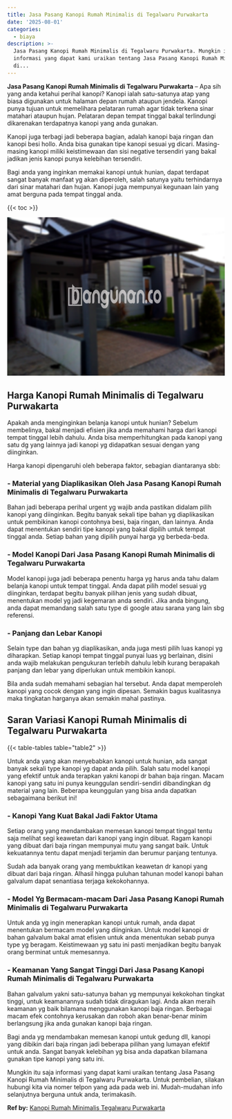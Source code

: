```yaml
---
title: Jasa Pasang Kanopi Rumah Minimalis di Tegalwaru Purwakarta
date: '2025-08-01'
categories:
  - biaya
description: >-
  Jasa Pasang Kanopi Rumah Minimalis di Tegalwaru Purwakarta. Mungkin itu saja
  informasi yang dapat kami uraikan tentang Jasa Pasang Kanopi Rumah Minimalis
  di...
---
```


**Jasa Pasang Kanopi Rumah Minimalis di Tegalwaru Purwakarta** – Apa sih yang anda ketahui perihal kanopi? Kanopi ialah satu-satunya atap yang biasa digunakan untuk halaman depan rumah ataupun jendela. Kanopi punya tujuan untuk memelihara pelataran rumah agar tidak terkena sinar matahari ataupun hujan. Pelataran depan tempat tinggal bakal terlindungi dikarenakan terdapatnya kanopi yang anda gunakan.

Kanopi juga terbagi jadi beberapa bagian, adalah kanopi baja ringan dan kanopi besi hollo. Anda bisa gunakan tipe kanopi sesuai yg dicari. Masing-masing kanopi miliki keistimewaan dan sisi negative tersendiri yang bakal jadikan jenis kanopi punya kelebihan tersendiri.

Bagi anda yang inginkan memakai kanopi untuk hunian, dapat terdapat sangat banyak manfaat yg akan diperoleh, salah satunya yaitu terhindarnya dari sinar matahari dan hujan. Kanopi juga mempunyai kegunaan lain yang amat berguna pada tempat tinggal anda.

{{< toc >}}

![Jasa Pasang Kanopi Rumah Minimalis di Tegalwaru Purwakarta](/images/harga-kanopi-minimalis-48.png)

## Harga Kanopi Rumah Minimalis di Tegalwaru Purwakarta

Apakah anda menginginkan belanja kanopi untuk hunian? Sebelum membelinya, bakal menjadi efisien jika anda memahami harga dari kanopi tempat tinggal lebih dahulu. Anda bisa memperhitungkan pada kanopi yang satu dg yang lainnya jadi kanopi yg didapatkan sesuai dengan yang diinginkan.

Harga kanopi dipengaruhi oleh beberapa faktor, sebagian diantaranya sbb:

### \- Material yang Diaplikasikan Oleh Jasa Pasang Kanopi Rumah Minimalis di Tegalwaru Purwakarta

Bahan jadi beberapa perihal urgent yg wajib anda pastikan didalam pilih kanopi yang diinginkan. Begitu banyak sekali tipe bahan yg diaplikasikan untuk pembikinan kanopi contohnya besi, baja ringan, dan lainnya. Anda dapat menentukan sendiri tipe kanopi yang bakal dipilih untuk tempat tinggal anda. Setiap bahan yang dipilih punyai harga yg berbeda-beda.

### \- Model Kanopi Dari Jasa Pasang Kanopi Rumah Minimalis di Tegalwaru Purwakarta

Model kanopi juga jadi beberapa penentu harga yg harus anda tahu dalam belanja kanopi untuk tempat tinggal. Anda dapat pilih model sesuai yg diinginkan, terdapat begitu banyak pilihan jenis yang sudah dibuat, menentukan model yg jadi kegemaran anda sendiri. Jika anda bingung, anda dapat memandang salah satu type di google atau sarana yang lain sbg referensi.

### \- Panjang dan Lebar Kanopi

Selain type dan bahan yg diaplikasikan, anda juga mesti pilih luas kanopi yg diharapkan. Setiap kanopi tempat tinggal punyai luas yg berlainan, disini anda wajib melakukan pengukuran terlebih dahulu lebih kurang berapakah panjang dan lebar yang diperlukan untuk membikin kanopi.

Bila anda sudah memahami sebagian hal tersebut. Anda dapat memperoleh kanopi yang cocok dengan yang ingin dipesan. Semakin bagus kualitasnya maka tingkatan harganya akan semakin mahal pastinya.

## Saran Variasi Kanopi Rumah Minimalis di Tegalwaru Purwakarta

{{< table-tables table="table2" >}}

Untuk anda yang akan menyebabkan kanopi untuk hunian, ada sangat banyak sekali type kanopi yg dapat anda pilih. Salah satu model kanopi yang efektif untuk anda terapkan yakni kanopi dr bahan baja ringan. Macam kanopi yang satu ini punya keunggulan sendiri-sendiri dibandingkan dg material yang lain. Beberapa keunggulan yang bisa anda dapatkan sebagaimana berikut ini!

### \- Kanopi Yang Kuat Bakal Jadi Faktor Utama

Setiap orang yang mendambakan memesan kanopi tempat tinggal tentu saja melihat segi keawetan dari kanopi yang ingin dibuat. Ragam kanopi yang dibuat dari baja ringan mempunyai mutu yang sangat baik. Untuk kekuatannya tentu dapat menjadi terjamin dan berumur panjang tentunya.

Sudah ada banyak orang yang membuktikan keawetan dr kanopi yang dibuat dari baja ringan. Alhasil hingga puluhan tahunan model kanopi bahan galvalum dapat senantiasa terjaga kekokohannya.

### \- Model Yg Bermacam-macam Dari Jasa Pasang Kanopi Rumah Minimalis di Tegalwaru Purwakarta

Untuk anda yg ingin menerapkan kanopi untuk rumah, anda dapat menentukan bermacam model yang diinginkan. Untuk model kanopi dr bahan galvalum bakal amat efisien untuk anda menentukan sebab punya type yg beragam. Keistimewaan yg satu ini pasti menjadikan begitu banyak orang berminat untuk memesannya.

### \- Keamanan Yang Sangat Tinggi Dari Jasa Pasang Kanopi Rumah Minimalis di Tegalwaru Purwakarta

Bahan galvalum yakni satu-satunya bahan yg mempunyai kekokohan tingkat tinggi, untuk keamanannya sudah tidak diragukan lagi. Anda akan meraih keamanan yg baik bilamana menggunakan kanopi baja ringan. Berbagai macam efek contohnya kerusakan dan roboh akan benar-benar minim berlangsung jika anda gunakan kanopi baja ringan.

Bagi anda yg mendambakan memesan kanopi untuk gedung dll, kanopi yang dibikin dari baja ringan jadi beberapa pilihan yang lumayan efektif untuk anda. Sangat banyak kelebihan yg bisa anda dapatkan bilamana gunakan tipe kanopi yang satu ini.

Mungkin itu saja informasi yang dapat kami uraikan tentang Jasa Pasang Kanopi Rumah Minimalis di Tegalwaru Purwakarta. Untuk pembelian, silakan hubungi kita via nomer telpon yang ada pada web ini. Mudah-mudahan info selanjutnya berguna untuk anda, terimakasih.

**Ref by:**  [Kanopi Rumah Minimalis Tegalwaru Purwakarta](https://id.wikipedia.org/wiki/Kanopi)
